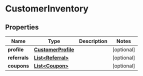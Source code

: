 

# CustomerInventory

## Properties

Name | Type | Description | Notes
------------ | ------------- | ------------- | -------------
**profile** | [**CustomerProfile**](CustomerProfile.md) |  |  [optional]
**referrals** | [**List&lt;Referral&gt;**](Referral.md) |  |  [optional]
**coupons** | [**List&lt;Coupon&gt;**](Coupon.md) |  |  [optional]



